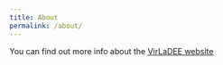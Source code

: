 ```yaml
---
title: About
permalink: /about/
---
```


You can find out more info about the [VirLaDEE website](https://www.sdu.dk/en/forskning/technologyentrepreneurshipandinnovation/researchprojects/virladee)
